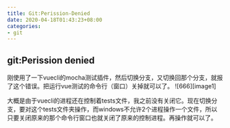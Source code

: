 ```yaml
---
title: Git:Perission-Denied
date: 2020-04-18T01:43:23+08:00
categories:
- git
---
```

## git:Perission denied
刚使用了一下vuecli的mocha测试插件，然后切换分支，又切换回那个分支，就报了这个错误。把运行vue测试的命令行（窗口）关掉就可以了。
![666][image1]

大概是由于vuecli的进程还在控制着tests文件，我之前没有关闭它。现在切换分支，要对这个tests文件夹操作，而windows不允许2个进程操作一个文件，所以只要关闭原来的那个命令行窗口也就关闭了原来的控制进程。再操作就可以了。